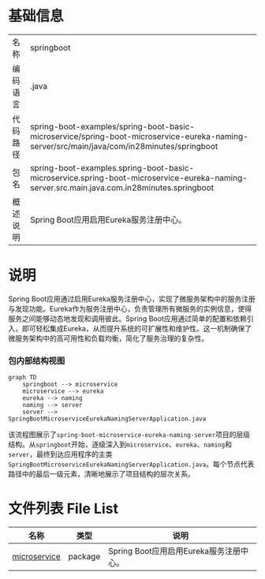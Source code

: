 # 基础信息

|      |      |
|------|------|
| 名称 | springboot |
| 编码语言 | .java |
| 代码路径 | spring-boot-examples/spring-boot-basic-microservice/spring-boot-microservice-eureka-naming-server/src/main/java/com/in28minutes/springboot |
| 包名 | spring-boot-examples.spring-boot-basic-microservice.spring-boot-microservice-eureka-naming-server.src.main.java.com.in28minutes.springboot |
| 概述说明 | Spring Boot应用启用Eureka服务注册中心。 |

# 说明

Spring Boot应用通过启用Eureka服务注册中心，实现了微服务架构中的服务注册与发现功能。Eureka作为服务注册中心，负责管理所有微服务的实例信息，使得服务之间能够动态地发现和调用彼此。Spring Boot应用通过简单的配置和依赖引入，即可轻松集成Eureka，从而提升系统的可扩展性和维护性。这一机制确保了微服务架构中的高可用性和负载均衡，简化了服务治理的复杂性。


### 包内部结构视图

```mermaid
graph TD
    springboot --> microservice
    microservice --> eureka
    eureka --> naming
    naming --> server
    server --> SpringBootMicroserviceEurekaNamingServerApplication.java
```

该流程图展示了`spring-boot-microservice-eureka-naming-server`项目的层级结构。从`springboot`开始，逐级深入到`microservice`、`eureka`、`naming`和`server`，最终到达应用程序的主类`SpringBootMicroserviceEurekaNamingServerApplication.java`。每个节点代表路径中的最后一级元素，清晰地展示了项目结构的层次关系。

# 文件列表 File List

| 名称   | 类型  | 说明 |
|-------|------|-------------|
| [microservice](microservice/_module.md) | package | Spring Boot应用启用Eureka服务注册中心。 |



